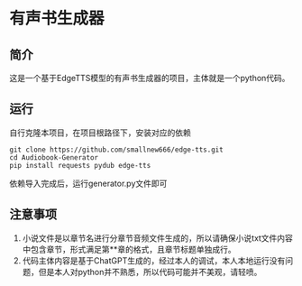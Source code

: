 # 有声书生成器

## 简介
这是一个基于EdgeTTS模型的有声书生成器的项目，主体就是一个python代码。

## 运行

自行克隆本项目，在项目根路径下，安装对应的依赖
```command
git clone https://github.com/smallnew666/edge-tts.git
cd Audiobook-Generator
pip install requests pydub edge-tts
```
依赖导入完成后，运行generator.py文件即可

## 注意事项
1. 小说文件是以章节名进行分章节音频文件生成的，所以请确保小说txt文件内容中包含章节，形式满足第**章的格式，且章节标题单独成行。
2. 代码主体内容是基于ChatGPT生成的，经过本人的调试，本人本地运行没有问题，但是本人对python并不熟悉，所以代码可能并不美观，请轻喷。